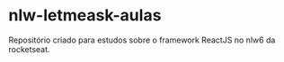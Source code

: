 # nlw-letmeask-aulas

Repositório criado para estudos sobre o framework ReactJS no nlw6 da rocketseat.
